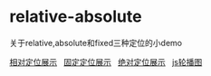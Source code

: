 # relative-absolute
关于relative,absolute和fixed三种定位的小demo

   [相对定位展示](https://cyanar.github.io/relative-absolute/relative.html)
   [固定定位展示](https://cyanar.github.io/relative-absolute/fixed.html)
   [绝对定位展示](https://cyanar.github.io/relative-absolute/absolute.html)
   [js轮播图](https://cyanar.github.io/relative-absolute/js-轮播.html)